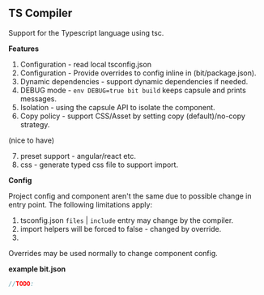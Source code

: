 TS Compiler
--------------

Support for the Typescript language using tsc. 

**Features**

1. Configuration - read local tsconfig.json 
2. Configuration - Provide overrides to config inline in (bit/package.json).
3. Dynamic dependencies - support dynamic dependencies if needed. 
4. DEBUG mode - `env DEBUG=true bit build` keeps capsule and prints messages. 
5. Isolation - using the capsule API to isolate the component. 
6. Copy policy - support CSS/Asset by setting copy (default)/no-copy strategy. 

(nice to have)

7. preset support - angular/react etc.
8. css - generate typed css file to support import. 

**Config**

Project config and component aren't the same due to possible change in entry point.
The following limitations apply:

1. tsconfig.json `files` | `include` entry may change by the compiler.
2. import helpers will be forced to false - changed by override.
3. 

Overrides may be used normally to change component config.

**example bit.json**

```javascript
//TODO:
```





